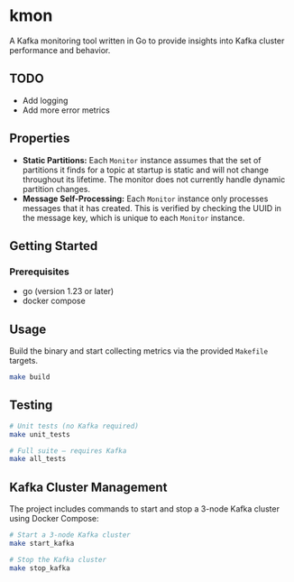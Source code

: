# kmon

A Kafka monitoring tool written in Go to provide insights into Kafka cluster performance and behavior.

## TODO

- Add logging
- Add more error metrics

## Properties

- **Static Partitions:** Each `Monitor` instance assumes that the set of partitions it finds for a topic at startup is static and will not change throughout its lifetime. The monitor does not currently handle dynamic partition changes.
- **Message Self-Processing:** Each `Monitor` instance only processes messages that it has created. This is verified by checking the UUID in the message key, which is unique to each `Monitor` instance.

## Getting Started

### Prerequisites

- go (version 1.23 or later)
- docker compose

## Usage

Build the binary and start collecting metrics via the provided `Makefile` targets.

```sh
make build
```

## Testing

```sh
# Unit tests (no Kafka required)
make unit_tests

# Full suite – requires Kafka
make all_tests
```

## Kafka Cluster Management

The project includes commands to start and stop a 3-node Kafka cluster using Docker Compose:

```sh
# Start a 3-node Kafka cluster
make start_kafka

# Stop the Kafka cluster
make stop_kafka
```
